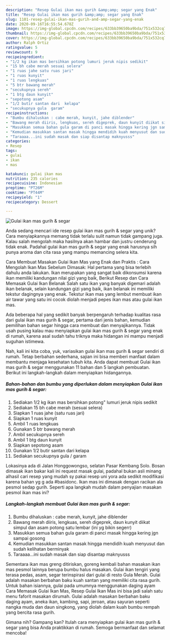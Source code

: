 ```yaml
---
description: "Resep Gulai ikan mas gurih &amp;amp; segar yang Enak"
title: "Resep Gulai ikan mas gurih &amp;amp; segar yang Enak"
slug: 1101-resep-gulai-ikan-mas-gurih-and-amp-segar-yang-enak
date: 2020-09-16T16:55:54.678Z
image: https://img-global.cpcdn.com/recipes/633bb39650ba9bda/751x532cq70/gulai-ikan-mas-gurih-segar-foto-resep-utama.jpg
thumbnail: https://img-global.cpcdn.com/recipes/633bb39650ba9bda/751x532cq70/gulai-ikan-mas-gurih-segar-foto-resep-utama.jpg
cover: https://img-global.cpcdn.com/recipes/633bb39650ba9bda/751x532cq70/gulai-ikan-mas-gurih-segar-foto-resep-utama.jpg
author: Ralph Ortiz
ratingvalue: 5
reviewcount: 9
recipeingredient:
- "1/2 kg ikan mas bersihkan potong lumuri jeruk nipis sedikit"
- "15 bh cabe merah sesuai selera"
- "1 ruas jahe satu ruas jari"
- "1 ruas kunyit"
- "1 ruas lengkuas"
- "5 btr bawang merah"
- "secukupnya sereh"
- "1 btg daun kunyit"
- "sepotong asam"
- "1/2 butir santan dari  kelapa"
- "secukupnya gula  garam"
recipeinstructions:
- "Bumbu dihaluskan : cabe merah, kunyit, jahe diblender"
- "Bawang merah diiris, lengkuas, sereh digeprek, daun kunyit diikat simpul dan asam potong satu lembar (ini yg bikin segerr)"
- "Masukkan semua bahan gula garam di panci masak hingga kering jgn sampai gosong"
- "Kemudian masukkan santan masak hingga mendidih kuah menyusut dan sudah kelihatan berminyak"
- "Taraaaa...ini sudah masak dan siap disantap maknyusss"
categories:
- Resep
tags:
- gulai
- ikan
- mas

katakunci: gulai ikan mas 
nutrition: 235 calories
recipecuisine: Indonesian
preptime: "PT26M"
cooktime: "PT44M"
recipeyield: "1"
recipecategory: Dessert

---
```



![Gulai ikan mas gurih &amp; segar](https://img-global.cpcdn.com/recipes/633bb39650ba9bda/751x532cq70/gulai-ikan-mas-gurih-segar-foto-resep-utama.jpg)

Anda sedang mencari ide resep gulai ikan mas gurih &amp; segar yang unik? Cara menyiapkannya memang tidak terlalu sulit namun tidak gampang juga. Kalau salah mengolah maka hasilnya akan hambar dan justru cenderung tidak enak. Padahal gulai ikan mas gurih &amp; segar yang enak harusnya sih punya aroma dan cita rasa yang mampu memancing selera kita.

Cara Membuat Masakan Gulai Ikan Mas yang Enak dan Praktis : Cara Mengolah Ikan Mas Sebelum Dimasak: Hal pertama yang bisa terlebih dahulu anda lakukan. Ikan merupakan yang sangat baik dikonsumsi karena ikan memiliki kandungan nilai gizi yang baik, Berikut Resep dan Cara Memasak Gulai Ikan Belanak Salah satu ikan yang banyak digemari adalah ikan belanak, selain kandungan gizi yang baik, ikan belanak ini memiliki tekstur dagingnya yang enak. Tekstur ikan mas yang lembut membuat ikan air tawar yang satu ini cocok diolah menjadi pepes ikan mas atau gulai ikan mas.

Ada beberapa hal yang sedikit banyak berpengaruh terhadap kualitas rasa dari gulai ikan mas gurih &amp; segar, pertama dari jenis bahan, kemudian pemilihan bahan segar hingga cara membuat dan menyajikannya. Tidak usah pusing kalau mau menyiapkan gulai ikan mas gurih &amp; segar yang enak di rumah, karena asal sudah tahu triknya maka hidangan ini mampu menjadi suguhan istimewa.


Nah, kali ini kita coba, yuk, variasikan gulai ikan mas gurih &amp; segar sendiri di rumah. Tetap berbahan sederhana, sajian ini bisa memberi manfaat dalam membantu menjaga kesehatan tubuh kita. Anda dapat membuat Gulai ikan mas gurih &amp; segar menggunakan 11 bahan dan 5 langkah pembuatan. Berikut ini langkah-langkah dalam menyiapkan hidangannya.

<!--inarticleads1-->

##### Bahan-bahan dan bumbu yang diperlukan dalam menyiapkan Gulai ikan mas gurih &amp; segar:

1. Sediakan 1/2 kg ikan mas bersihkan potong&#34; lumuri jeruk nipis sedikit
1. Sediakan 15 bh cabe merah (sesuai selera)
1. Siapkan 1 ruas jahe (satu ruas jari)
1. Siapkan 1 ruas kunyit
1. Ambil 1 ruas lengkuas
1. Gunakan 5 btr bawang merah
1. Ambil secukupnya sereh
1. Ambil 1 btg daun kunyit
1. Siapkan sepotong asam
1. Gunakan 1/2 butir santan dari  kelapa
1. Sediakan secukupnya gula / garam


Lokasinya ada di Jalan Honggowongso, selatan Pasar Kembang Solo. Bosan dimasak ikan bakar kali ini request masak gulai, padahal bukan asli minang alhasil cari resep yang mudah sy pakai resep uni yora ada sedikit modifikasi karena bahan yg g ada #basidonc. Ikan mas ini dimasak dengan racikan ala pesmol sedap gurih. Seperti apa langkah mudah dalam penyajian masakan pesmol ikan mas ini? 

<!--inarticleads2-->

##### Langkah-langkah membuat Gulai ikan mas gurih &amp; segar:

1. Bumbu dihaluskan : cabe merah, kunyit, jahe diblender
1. Bawang merah diiris, lengkuas, sereh digeprek, daun kunyit diikat simpul dan asam potong satu lembar (ini yg bikin segerr)
1. Masukkan semua bahan gula garam di panci masak hingga kering jgn sampai gosong
1. Kemudian masukkan santan masak hingga mendidih kuah menyusut dan sudah kelihatan berminyak
1. Taraaaa...ini sudah masak dan siap disantap maknyusss


Sementara ikan mas greng ditiriskan, goreng kembali bahan masakan ikan mas pesmol lainnya berupa bumbu halus masakan. Gulai ikan tengiri yang terasa pedas, asam, segar terinspirasi dari gulai di resto Gula Merah. Gulai adalah masakan berbahan baku kuah santan yang memiliki cita rasa gurih. Untuk bahan isiannya, gulai pada umumnya menggunakan daging ayam Cara Memasak Gulai Ikan Mas, Resep Gulai Ikan Mas ini bisa jadi salah satu menu faforit masakan dirumah. Gulai adalah masakan berbahan baku daging ayam, aneka ikan, kambing, sapi, jeroan, atau sayuran seperti nangka muda dan daun singkong, yang diolah dalam kuah bumbu rempah yang bercita rasa gurih. 

Gimana nih? Gampang kan? Itulah cara menyiapkan gulai ikan mas gurih &amp; segar yang bisa Anda praktikkan di rumah. Semoga bermanfaat dan selamat mencoba!
